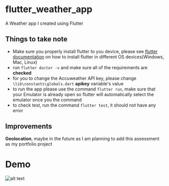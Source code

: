 # flutter_weather_app

A Weather app I created using Flutter

## Things to take note

+ Make sure you properly install flutter to you device, please see [flutter documentation](https://docs.flutter.dev/get-started/install) on how to install flutter in different OS devices(Windows, Mac, Linux)
+ run `flutter doctor -v` and make sure all of the requirements are **checked**
+ for you to change the Accuweather API key, please change `\lib\constants\globals.dart` **apikey** variable's value
+ to run the app please use the command `flutter run`, make sure that your Emulator is already open so flutter will automatically select the emulator once you the command
+ to check test, run the command `flutter test`, it should not have any error

## Improvements
**Geolocation**, maybe in the future as I am planning to add this assessment as my portfolio project


# Demo
![alt text](https://im.ge/i/L8HZY8)
